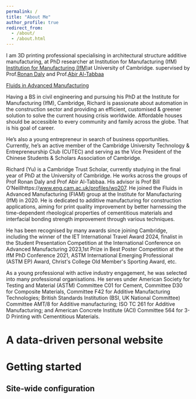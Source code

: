 ```yaml
---
permalink: /
title: "About Me"
author_profile: true
redirect_from: 
  - /about/
  - /about.html
---
```


I am 3D printing professional specialising in architectural structure additive manufacturing, at PhD researcher at Institution for Manufacturing (IfM) [Institution for Manufacturing (IfM)]((https://www.eng.cam.ac.uk/profiles/aa22))at University of Cambridge. supervised by Prof.[Ronan Daly](https://www.eng.cam.ac.uk/profiles/rd439) and Prof.[Abir Al-Tabbaa]((https://www.eng.cam.ac.uk/profiles/aa22))

[Fluids in Advanced Manufacturing](https://www.ifm.eng.cam.ac.uk/research/fiam/)

Having a BS in civil engineering and pursuing his PhD at the Institute for Manufacturing (IfM), Cambridge, Richard is passionate about automation in the construction sector and providing an efficient, customised & greener solution to solve the current housing crisis worldwide. Affordable houses should be accessible to every community and family across the globe. That is his goal of career. 

He’s also a young entrepreneur in search of business opportunities. Currently, he’s an active member of the Cambridge University Technology & Entrepreneurship Club (CUTEC) and serving as the Vice President of the Chinese Students & Scholars Association of Cambridge.

Richard (Yu) is a Cambridge Trust Scholar, currently studying in the final year of PhD at the University of Cambridge. He works across the groups of Prof Ronan Daly and Prof Abir Al-Tabbaa. His advisor is Prof Bill O’Neillhttps://www.eng.cam.ac.uk/profiles/wo207. He joined the Fluids in Advanced Manufacturing (FIAM) group at the Institute for Manufacturing (IfM) in 2020. He is dedicated to additive manufacturing for construction applications, aiming for print quality improvement by better harnessing the time-dependent rheological properties of cementitious materials and interfacial bonding strength improvement through various techniques. 
 
He has been recognised by many awards since joining Cambridge, including the winner of the IET International Travel Award 2024, finalist in the Student Presentation Competition at the International Conference on Advanced Manufacturing 2023,1st Prize in Best Poster Competition at the IfM PhD Conference 2021, ASTM International Emerging Professional (ASTM EP) Award, Christ's College Old Member's Sporting Award, etc. 
 
As a young professional with active industry engagement, he was selected into many professional organisations. He serves under American Society for Testing and Material (ASTM) Committee C01 for Cement, Committee D30 for Composite Materials, Committee F42 for Additive Manufacturing Technologies; British Standards Institution (BSI, UK National Committee) Committee AMT/8 for Additive manufacturing; ISO TC 261 for Additive Manufacturing; and American Concrete Institute (ACI) Committee 564 for 3-D Printing with Cementitious Materials.

A data-driven personal website
======

Getting started
======


Site-wide configuration
------
